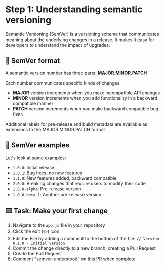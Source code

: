 # Step 1: Understanding semantic versioning

Semantic Versioning (SemVer) is a versioning scheme that communicates meaning about the underlying changes in a release. It makes it easy for developers to understand the impact of upgrades.

## 📝 SemVer format

A semantic version number has three parts: **MAJOR.MINOR.PATCH**

Each number communicates specific kinds of changes:

- **MAJOR** version increments when you make incompatible API changes
- **MINOR** version increments when you add functionality in a backward compatible manner
- **PATCH** version increments when you make backward compatible bug fixes

Additional labels for pre-release and build metadata are available as extensions to the MAJOR.MINOR.PATCH format.

## 📝 SemVer examples

Let's look at some examples:

- `1.0.0`: Initial release
- `1.0.1`: Bug fixes, no new features
- `1.1.0`: New features added, backward compatible
- `2.0.0`: Breaking changes that require users to modify their code
- `1.0.0-alpha`: Pre-release version
- `1.0.0-beta.1`: Another pre-release version

## :keyboard: Task: Make your first change

1. Navigate to the `app.js` file in your repository
2. Click the edit (✏️) icon
3. Edit the File by adding a comment to the bottom of the file: `// Version 0.1.0 - Initial version`
4. Commit the change directly to a new branch, creating a Pull Request
5. Create the Pull Request
6. Comment "semver-understood" on this PR when complete
